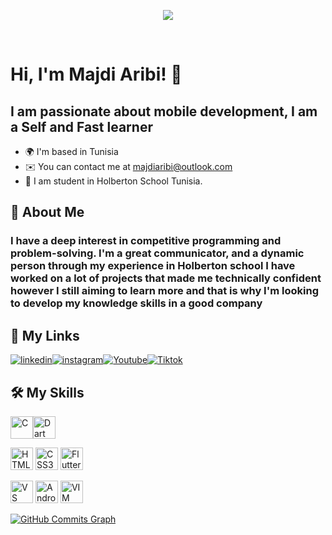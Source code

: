 
<p align="center">
<img src="https://media.giphy.com/media/26u4nJPf0JtQPdStq/giphy.gif">
</p>
</br>


# Hi, I'm Majdi Aribi! 👋

I am passionate about mobile development, I am a Self and Fast learner 
------------------------------------------------------------------

* 🌍 I'm based in Tunisia
* ✉️  You can contact me at [majdiaribi@outlook.com](mailto:majdiaribi@outlook.com)
* 🧠 I am student in Holberton School Tunisia.


## 🚀 About Me
### I have a deep interest in competitive programming and problem-solving. I'm a great communicator, and a dynamic person through my experience in Holberton school I have worked on a lot of projects that made me technically confident however I still aiming to learn more and that is why I'm looking to develop my knowledge skills in a good company





## 🔗  My Links

[![linkedin](https://img.shields.io/badge/linkedin-0A66C2?style=for-the-badge&logo=linkedin&logoColor=white)](https://www.linkedin.com/in/aribimajdi/)[![instagram](https://img.shields.io/badge/Instagram-1DA1F2?style=for-the-badge&logo=instagram&logoColor=white&color=black)](https://www.instagram.com/majdi.developer/)[![Youtube](https://img.shields.io/badge/Youtube-1DA1F2?style=for-the-badge&logo=youtube&logoColor=white&color=red)](https://www.youtube.com/channel/UCuX1Dc5Bz3rrER49IZk8-Cg)[![Tiktok](https://img.shields.io/badge/Tiktok-1DA1F2?style=for-the-badge&logo=tiktok&logoColor=white&color=black)](https://www.tiktok.com/@majdiaribi?lang=fr)



## 🛠  My Skills
<p align="left">
<a href="https://docs.microsoft.com/en-us/cpp/?view=msvc-170" target="_blank" rel="noreferrer"><img src="https://raw.githubusercontent.com/danielcranney/readme-generator/main/public/icons/skills/c-colored.svg" width="36" height="36" alt="C" /></a><a href="https://dart.dev/" target="_blank" rel="noreferrer"><img src="https://avatars.githubusercontent.com/u/1609975?s=280&v=4" width="36" height="36" alt="Dart" /></a>
 
<a href="https://developer.mozilla.org/en-US/docs/Glossary/HTML5" target="_blank" rel="noreferrer"><img src="https://raw.githubusercontent.com/danielcranney/readme-generator/main/public/icons/skills/html5-colored.svg" width="36" height="36" alt="HTML5" /></a>
<a href="https://www.w3.org/TR/CSS/#css" target="_blank" rel="noreferrer"><img src="https://raw.githubusercontent.com/danielcranney/readme-generator/main/public/icons/skills/css3-colored.svg" width="36" height="36" alt="CSS3" /></a>
<a href="https://flutter.dev/" target="_blank" rel="noreferrer"><img src="https://raw.githubusercontent.com/danielcranney/readme-generator/main/public/icons/skills/flutter-colored.svg" width="36" height="36" alt="Flutter" /></a>
 
 <a href="https://code.visualstudio.com/" target="_blank" rel="noreferrer"><img src="https://upload.wikimedia.org/wikipedia/commons/thumb/9/9a/Visual_Studio_Code_1.35_icon.svg/1200px-Visual_Studio_Code_1.35_icon.svg.png" width="36" height="36" alt="VS Code" /></a>
  <a href="https://developer.android.com/studio" target="_blank" rel="noreferrer"><img src="https://upload.wikimedia.org/wikipedia/commons/thumb/e/e3/Android_Studio_Icon_%282014-2019%29.svg/1200px-Android_Studio_Icon_%282014-2019%29.svg.png" width="36" height="36" alt="Android Studio" /></a>
 <a href="https://www.vim.org/" target="_blank" rel="noreferrer"><img src="https://upload.wikimedia.org/wikipedia/commons/thumb/4/4f/Icon-Vim.svg/1200px-Icon-Vim.svg.png" width="36" height="36" alt="VIM" /></a>
 <!--
 <a href="https://docs.microsoft.com/en-us/dotnet/csharp/" target="_blank" rel="noreferrer"><img src="https://raw.githubusercontent.com/danielcranney/readme-generator/main/public/icons/skills/csharp-colored.svg" width="36" height="36" alt="C#" /></a>
<a href="https://www.python.org/" target="_blank" rel="noreferrer"><img src="https://raw.githubusercontent.com/danielcranney/readme-generator/main/public/icons/skills/python-colored.svg" width="36" height="36" alt="Python" /></a>
<a href="https://developer.mozilla.org/en-US/docs/Web/JavaScript" target="_blank" rel="noreferrer"><img src="https://raw.githubusercontent.com/danielcranney/readme-generator/main/public/icons/skills/javascript-colored.svg" width="36" height="36" alt="Javascript" /></a>
 <a href="https://getbootstrap.com/" target="_blank" rel="noreferrer"><img src="https://raw.githubusercontent.com/danielcranney/readme-generator/main/public/icons/skills/bootstrap-colored.svg" width="36" height="36" alt="Bootstrap" /></a>
<a href="https://www.mysql.com/" target="_blank" rel="noreferrer"><img src="https://raw.githubusercontent.com/danielcranney/readme-generator/main/public/icons/skills/mysql-colored.svg" width="36" height="36" alt="MySQL" /></a>
<a href="https://www.mongodb.com/" target="_blank" rel="noreferrer"><img src="https://raw.githubusercontent.com/danielcranney/readme-generator/main/public/icons/skills/mongodb-colored.svg" width="36" height="36" alt="MongoDB" /></a>
<a href="https://firebase.google.com/" target="_blank" rel="noreferrer"><img src="https://raw.githubusercontent.com/danielcranney/readme-generator/main/public/icons/skills/firebase-colored.svg" width="36" height="36" alt="Firebase" /></a>
<a href="https://flask.palletsprojects.com/en/2.0.x/" target="_blank" rel="noreferrer"><img src="https://raw.githubusercontent.com/danielcranney/readme-generator/main/public/icons/skills/flask-colored.svg" width="36" height="36" alt="Flask" /></a>
-->
 
</p>




<a href="http://www.github.com/majdideveloper"><img src="https://activity-graph.herokuapp.com/graph?username=majdideveloper&bg_color=1c1917&color=ffffff&line=0891b2&point=ffffff&area_color=1c1917&area=true&hide_border=true&custom_title=GitHub%20Commits%20Graph" alt="GitHub Commits Graph" /></a>










